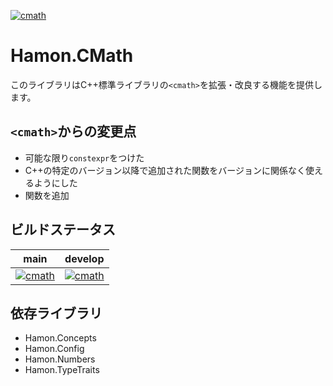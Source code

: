 ﻿[![cmath](https://github.com/shibainuudon/HamonCore/actions/workflows/cmath.yml/badge.svg)](https://github.com/shibainuudon/HamonCore/actions/workflows/cmath.yml)
# Hamon.CMath
このライブラリはC++標準ライブラリの`<cmath>`を拡張・改良する機能を提供します。

## `<cmath>`からの変更点

* 可能な限り`constexpr`をつけた
* C++の特定のバージョン以降で追加された関数をバージョンに関係なく使えるようにした
* 関数を追加

## ビルドステータス
| main | develop |
| ---- | ------- |
|[![cmath](https://github.com/shibainuudon/HamonCore/actions/workflows/cmath.yml/badge.svg?branch=main)](https://github.com/shibainuudon/HamonCore/actions/workflows/cmath.yml)|[![cmath](https://github.com/shibainuudon/HamonCore/actions/workflows/cmath.yml/badge.svg?branch=develop)](https://github.com/shibainuudon/HamonCore/actions/workflows/cmath.yml)|

## 依存ライブラリ
* Hamon.Concepts
* Hamon.Config
* Hamon.Numbers
* Hamon.TypeTraits

